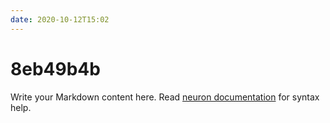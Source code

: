 ```yaml
---
date: 2020-10-12T15:02
---
```


# 8eb49b4b

Write your Markdown content here. Read [neuron documentation](https://neuron.zettel.page/2011404.html) for syntax help.


